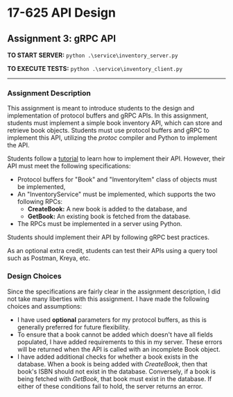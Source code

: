 # 17-625 API Design

## Assignment 3: gRPC API

**TO START SERVER:** `python .\service\inventory_server.py`

**TO EXECUTE TESTS:** `python .\service\inventory_client.py`

-----

### Assignment Description

This assignment is meant to introduce students to the design and implementation of protocol buffers and gRPC APIs. In this assignment, students must implement a simple book inventory API, which can store and retrieve book objects. Students must use protocol buffers and gRPC to implement this API, utilizing the *protoc* compiler and Python to implement the API.

Students follow a [tutorial](https://grpc.io/docs/languages/python/quickstart/#generate-grpc-code) to learn how to implement their API. However, their API must meet the following specifications:

* Protocol buffers for "Book" and "InventoryItem" class of objects must be implemented,
* An "InventoryService" must be implemented, which supports the two following RPCs:
  * **CreateBook:** A new book is added to the database, and
  * **GetBook:** An existing book is fetched from the database.
* The RPCs must be implemented in a server using Python.

Students should implement their API by following gRPC best practices.

As an optional extra credit, students can test their APIs using a query tool such as Postman, Kreya, etc.

### Design Choices

Since the specifications are fairly clear in the assignment description, I did not take many liberties with this assignment. I have made the following choices and assumptions:

* I have used **optional** parameters for my protocol buffers, as this is generally preferred for future flexibility.
* To ensure that a book cannot be added which doesn't have all fields populated, I have added requirements to this in my server. These errors will be returned when the API is called with an incomplete Book object.
* I have added additional checks for whether a book exists in the database. When a book is being added with *CreateBook*, then that book's ISBN should not exist in the database. Conversely, if a book is being fetched with *GetBook*, that book must exist in the database. If either of these conditions fail to hold, the server returns an error.

